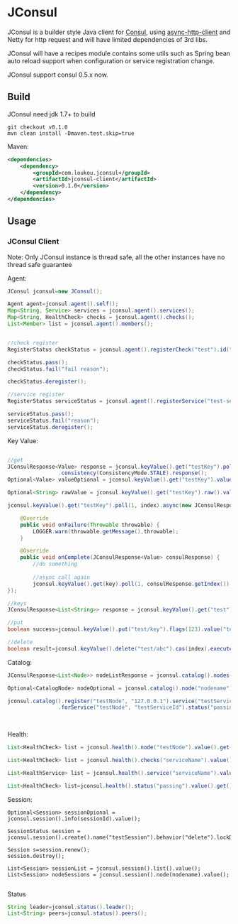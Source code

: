 # JConsul

JConsul is a builder style Java client for [Consul](https://github.com/hashicorp/consul), using [async-http-client](https://github.com/AsyncHttpClient/async-http-client) and Netty for http request and will have limited dependencies of 3rd libs.

JConsul will have a recipes module contains some utils such as Spring bean auto reload support when configuration or service registration change.


JConsul support consul 0.5.x now.

## Build

JConsul need jdk 1.7+ to build

```
git checkout v0.1.0
mvn clean install -Dmaven.test.skip=true
```

Maven:
```xml
<dependencies>
    <dependency>
        <groupId>com.loukou.jconsul</groupId>
        <artifactId>jconsul-client</artifactId>
        <version>0.1.0</version>
    </dependency>
</dependencies>
```

## Usage

### JConsul Client

Note: Only JConsul instance is thread safe, all the other instances have no thread safe guarantee

Agent:

```java
JConsul jconsul=new JConsul();

Agent agent=jconsul.agent().self();
Map<String, Service> services = jconsul.agent().services();
Map<String, HealthCheck> checks = jconsul.agent().checks();
List<Member> list = jconsul.agent().members();


//check register
RegisterStatus checkStatus = jconsul.agent().registerCheck("test").id("test-check").notes("test").ttl(10);

checkStatus.pass();
checkStatus.fail("fail reason");

checkStatus.deregister();

//service register
RegisterStatus serviceStatus = jconsul.agent().registerService("test-service").port(1234).tags("test","example").ttl(10);

serviceStatus.pass();
serviceStatus.fail("reason");
serviceStatus.deregister();

```


Key Value:

```java

//get
JConsulResponse<Value> response = jconsul.keyValue().get("testKey").poll(1, 1)
                .consistency(ConsistencyMode.STALE).response();
Optional<Value> valueOptional = jconsul.keyValue().get("testKey").value();

Optional<String> rawValue = jconsul.keyValue().get("testKey").raw().value();

jconsul.keyValue().get("testKey").poll(1, index).async(new JConsulResponseCallback<Value>() {

    @Override
    public void onFailure(Throwable throwable) {
        LOGGER.warn(throwable.getMessage(),throwable);
    }

    @Override
    public void onComplete(JConsulResponse<Value> consulResponse) {
        //do something
        
        //async call again
        jconsul.keyValue().get(key).poll(1, consulResponse.getIndex()).async(this);
});

//keys
JConsulResponse<List<String>> response = jconsul.keyValue().get("test").keys().response();

//put
boolean success=jconsul.keyValue().put("test/key").flags(123).value("test value");

//delete
boolean result=jconsul.keyValue().delete("test/abc").cas(index).execute();
```


Catalog:

```java
JConsulResponse<List<Node>> nodeListResponse = jconsul.catalog().nodes().response();

Optional<CatalogNode> nodeOptional = jconsul.catalog().node("nodename").value();

jconsul.catalog().register("testNode", "127.0.0.1").service("testServiceId", "testService").port(8080).check("testServiceCheckId", "testServiceCheck")
                .forService("testNode", "testServiceId").status("passing").execute();
                
                

```

Health:

```java
List<HealthCheck> list = jconsul.health().node("testNode").value().get();

List<HealthCheck> list = jconsul.health().checks("serviceName").value().get();

List<HealthService> list = jconsul.health().service("serviceName").value().get();

List<HealthCheck> list=jconsul.health().status("passing").value().get();
```

Session:
```
Optional<Session> sessionOpional = jconsul.session().info(sessionId).value();

SessionStatus session = jconsul.session().create().name("testSession").behavior("delete").lockDelay(1000).ttl(20).node(nodename).execute();

Session s=session.renew();
session.destroy();

List<Session> sessionList = jconsul.session().list().value();
List<Session> nodeSessions = jconsul.session().node(nodename).value();


```


Status

```java
String leader=jconsul.status().leader();
List<String> peers=jconsul.status().peers();
```